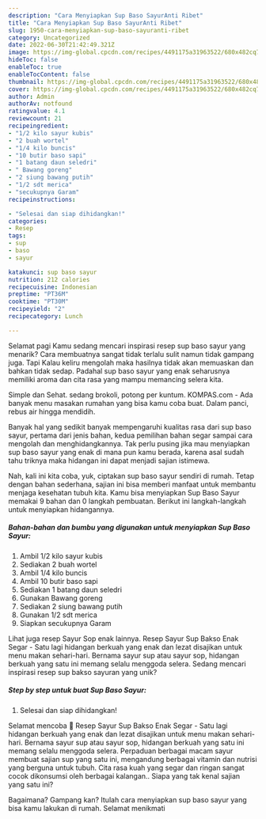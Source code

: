 ```yaml
---
description: "Cara Menyiapkan Sup Baso SayurAnti Ribet"
title: "Cara Menyiapkan Sup Baso SayurAnti Ribet"
slug: 1950-cara-menyiapkan-sup-baso-sayuranti-ribet
category: Uncategorized
date: 2022-06-30T21:42:49.321Z
image: https://img-global.cpcdn.com/recipes/4491175a31963522/680x482cq70/sup-baso-sayur-foto-resep-utama.jpg
hideToc: false
enableToc: true
enableTocContent: false
thumbnail: https://img-global.cpcdn.com/recipes/4491175a31963522/680x482cq70/sup-baso-sayur-foto-resep-utama.jpg
cover: https://img-global.cpcdn.com/recipes/4491175a31963522/680x482cq70/sup-baso-sayur-foto-resep-utama.jpg
author: Admin
authorAv: notfound
ratingvalue: 4.1
reviewcount: 21
recipeingredient:
- "1/2 kilo sayur kubis"
- "2 buah wortel"
- "1/4 kilo buncis"
- "10 butir baso sapi"
- "1 batang daun seledri"
- " Bawang goreng"
- "2 siung bawang putih"
- "1/2 sdt merica"
- "secukupnya Garam"
recipeinstructions:

- "Selesai dan siap dihidangkan!"
categories:
- Resep
tags:
- sup
- baso
- sayur

katakunci: sup baso sayur 
nutrition: 212 calories
recipecuisine: Indonesian
preptime: "PT36M"
cooktime: "PT30M"
recipeyield: "2"
recipecategory: Lunch

---
```



Selamat pagi Kamu sedang mencari inspirasi resep sup baso sayur yang menarik? Cara membuatnya sangat tidak terlalu sulit namun tidak gampang juga. Tapi Kalau keliru mengolah maka hasilnya tidak akan memuaskan dan bahkan tidak sedap. Padahal sup baso sayur yang enak seharusnya memiliki aroma dan cita rasa yang mampu memancing selera kita.


Simple dan Sehat. sedang brokoli, potong per kuntum. KOMPAS.com - Ada banyak menu masakan rumahan yang bisa kamu coba buat. Dalam panci, rebus air hingga mendidih.

Banyak hal yang sedikit banyak mempengaruhi kualitas rasa dari sup baso sayur, pertama dari jenis bahan, kedua pemilihan bahan segar sampai cara mengolah dan menghidangkannya. Tak perlu pusing jika mau menyiapkan sup baso sayur yang enak di mana pun kamu berada, karena asal sudah tahu triknya maka hidangan ini dapat menjadi sajian istimewa.


Nah, kali ini kita coba, yuk, ciptakan sup baso sayur sendiri di rumah. Tetap dengan bahan sederhana, sajian ini bisa memberi manfaat untuk membantu menjaga kesehatan tubuh kita. Kamu bisa menyiapkan Sup Baso Sayur memakai 9 bahan dan 0 langkah pembuatan. Berikut ini langkah-langkah untuk menyiapkan hidangannya.

<!--inarticleads1-->

##### Bahan-bahan dan bumbu yang digunakan untuk menyiapkan Sup Baso Sayur:

1. Ambil 1/2 kilo sayur kubis
1. Sediakan 2 buah wortel
1. Ambil 1/4 kilo buncis
1. Ambil 10 butir baso sapi
1. Sediakan 1 batang daun seledri
1. Gunakan  Bawang goreng
1. Sediakan 2 siung bawang putih
1. Gunakan 1/2 sdt merica
1. Siapkan secukupnya Garam


Lihat juga resep Sayur Sop enak lainnya. Resep Sayur Sup Bakso Enak Segar - Satu lagi hidangan berkuah yang enak dan lezat disajikan untuk menu makan sehari-hari. Bernama sayur sup atau sayur sop, hidangan berkuah yang satu ini memang selalu menggoda selera. Sedang mencari inspirasi resep sup bakso sayuran yang unik? 

<!--inarticleads2-->

##### Step by step untuk buat Sup Baso Sayur:


1. Selesai dan siap dihidangkan!

Selamat mencoba 🙂 Resep Sayur Sup Bakso Enak Segar - Satu lagi hidangan berkuah yang enak dan lezat disajikan untuk menu makan sehari-hari. Bernama sayur sup atau sayur sop, hidangan berkuah yang satu ini memang selalu menggoda selera. Perpaduan berbagai macam sayur membuat sajian sup yang satu ini, mengandung berbagai vitamin dan nutrisi yang berguna untuk tubuh. Cita rasa kuah yang segar dan ringan sangat cocok dikonsumsi oleh berbagai kalangan.. Siapa yang tak kenal sajian yang satu ini? 

Bagaimana? Gampang kan? Itulah cara menyiapkan sup baso sayur yang bisa kamu lakukan di rumah. Selamat menikmati
